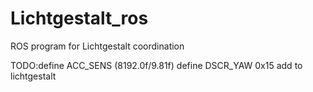 # Lichtgestalt_ros
ROS program for Lichtgestalt coordination

TODO:define ACC_SENS (8192.0f/9.81f) 
define DSCR_YAW 0x15 add to lichtgestalt
